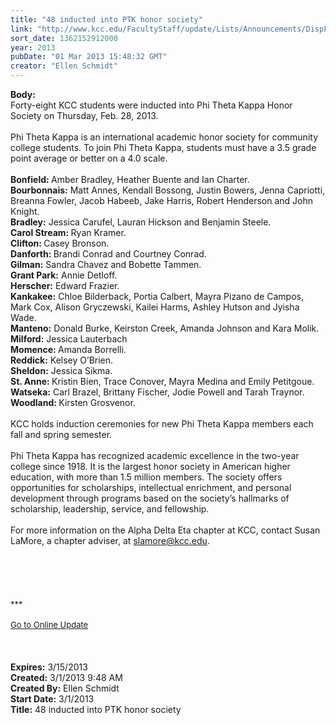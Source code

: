 ```yaml
---
title: "48 inducted into PTK honor society"
link: "http://www.kcc.edu/FacultyStaff/update/Lists/Announcements/DispForm.aspx?ID=1013"
sort_date: 1362152912000
year: 2013
pubDate: "01 Mar 2013 15:48:32 GMT"
creator: "Ellen Schmidt"
---
```


<div><b>Body:</b> <div class="ExternalClassE45A098B92454D4D8BEE56A3EB195360">
<div>Forty-eight KCC students were inducted into Phi Theta Kappa Honor Society on Thursday, Feb. 28, 2013.</div>
<div><br />Phi Theta Kappa is an international academic honor society for community college students. To join Phi Theta Kappa, students must have a 3.5 grade point average or better on a 4.0 scale.</div>
<div><br /><strong>Bonfield: </strong>Amber Bradley, Heather Buente and Ian Charter.</div>
<div><strong>Bourbonnais:</strong> Matt Annes, Kendall Bossong, Justin Bowers, Jenna Capriotti, Breanna Fowler, Jacob Habeeb, Jake Harris, Robert Henderson and John Knight.</div>
<div><strong>Bradley:</strong> Jessica Carufel, Lauran Hickson and Benjamin Steele.  <br /><strong>Carol Stream: </strong>Ryan Kramer.<br /><strong>Clifton: </strong>Casey Bronson. <br /><strong>Danforth: </strong>Brandi Conrad and Courtney Conrad.</div>
<div><strong>Gilman:</strong> Sandra Chavez and Bobette Tammen.</div>
<div><strong>Grant Park:</strong> Annie Detloff.</div>
<div><strong>Herscher:</strong> Edward Frazier.</div>
<div><strong>Kankakee:</strong> Chloe Bilderback, Portia Calbert, Mayra Pizano de Campos, Mark Cox, Alison Gryczewski, Kailei Harms, Ashley Hutson and Jyisha Wade.<br /><strong>Manteno:</strong> Donald Burke, Keirston Creek, Amanda Johnson and Kara Molik.<br /><strong>Milford:</strong> Jessica Lauterbach </div>
<div><strong>Momence: </strong>Amanda Borrelli.</div>
<div><strong>Reddick:</strong> Kelsey O’Brien.</div>
<div><strong>Sheldon:</strong> Jessica Sikma. </div>
<div><strong>St. Anne: </strong>Kristin Bien, Trace Conover, Mayra Medina and Emily Petitgoue.</div>
<div><strong>Watseka:</strong> Carl Brazel, Brittany Fischer, Jodie Powell and Tarah Traynor. <br /><strong>Woodland: </strong>Kirsten Grosvenor.</div>
<div><br />KCC holds induction ceremonies for new Phi Theta Kappa members each fall and spring semester.</div>
<div><br />Phi Theta Kappa has recognized academic excellence in the two-year college since 1918. It is the largest honor society in American higher education, with more than 1.5 million members. The society offers opportunities for scholarships, intellectual enrichment, and personal development through programs based on the society’s hallmarks of scholarship, leadership, service, and fellowship. </div>
<div><br />For more information on the Alpha Delta Eta chapter at KCC, contact Susan LaMore, a chapter adviser, at <a href="mailto:slamore@kcc.edu">slamore@kcc.edu</a>.</div>
<div> </div>
<div> </div>
<div>
<div>
<div>
<div> </div>
<div> </div>
<div> </div>
<div>
<div><font size="2">***</font></div>
<div><font size="2"></font> </div>
<div><font size="2"><a href="/FacultyStaff/update/Pages/dailyupdate.aspx">Go to Online Update</a></font><font size="2"></font></div>
<div><font size="2"></font> </div><br /></div></div></div><br /></div></div></div>
<div><b>Expires:</b> 3/15/2013</div>
<div><b>Created:</b> 3/1/2013 9:48 AM</div>
<div><b>Created By:</b> Ellen Schmidt</div>
<div><b>Start Date:</b> 3/1/2013</div>
<div><b>Title:</b> 48 inducted into PTK honor society</div>
